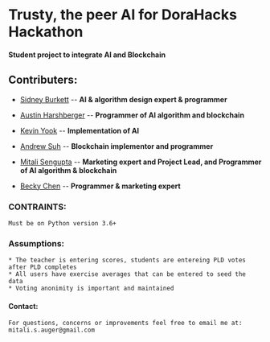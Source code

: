 # Trusty, the peer AI for DoraHacks Hackathon
#### Student project to integrate AI and Blockchain
## Contributers:
- [Sidney Burkett](https://github.com/sidneyriffic) -- **AI & algorithm design expert & programmer**

- [Austin Harshberger](https://github.com/aharshbe) -- **Programmer of AI algorithm and blockchain**

- [Kevin Yook](https://github.com/yook00627) -- **Implementation of AI**

- [Andrew Suh](https://github.com/Donnerschlag) -- **Blockchain implementor and programmer**

- [Mitali Sengupta](https://github.com/MitaliSengupta) -- **Marketing expert and Project Lead, and Programmer of AI algorithm & blockchain**

- [Becky Chen](https://github.com/bchen528) -- **Programmer & marketing expert**

### CONTRAINTS:
    Must be on Python version 3.6+

### Assumptions:
    * The teacher is entering scores, students are entereing PLD votes after PLD completes
    * All users have exercise averages that can be entered to seed the data
    * Voting anonimity is important and maintained

#### Contact:
    For questions, concerns or improvements feel free to email me at:
	mitali.s.auger@gmail.com
